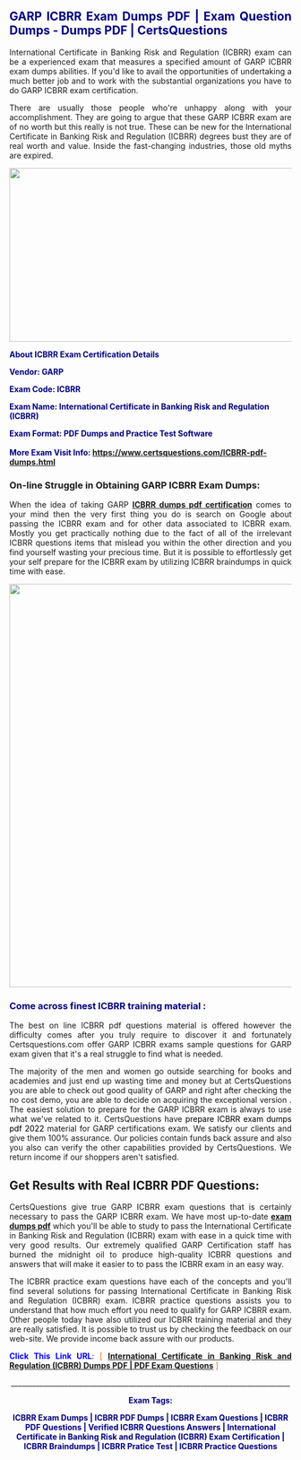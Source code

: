 <h2 style="text-align: justify;"><span style="color: #000080;">GARP ICBRR Exam Dumps PDF | Exam Question Dumps - Dumps PDF | CertsQuestions</span></h2>
<p style="text-align: justify;">International Certificate in Banking Risk and Regulation (ICBRR) exam can be a experienced exam that measures a specified amount of GARP  ICBRR exam dumps abilities. If you'd like to avail the opportunities of undertaking a much better job and to work with the substantial organizations you have to do GARP ICBRR exam certification.</p>
<p style="text-align: justify;">There are usually those people who're unhappy along with your accomplishment. They are going to argue that these GARP  ICBRR exam are of no worth but this really is not true. These can be new for the International Certificate in Banking Risk and Regulation (ICBRR) degrees bust they are of real worth and value. Inside the fast-changing industries, those old myths are expired.</p>
<p><img style="display: block; margin-left: auto; margin-right: auto;" src="https://i.imgur.com/eaP4ae9.png" width="840" height="310" /></p>
<p><span style="color: #000080;"><strong>About ICBRR Exam Certification Details</strong></span></p>
<p><span style="color: #000080;"><strong>Vendor: GARP<br /></strong></span></p>
<p><span style="color: #000080;"><strong>Exam Code: ICBRR</strong></span></p>
<p><span style="color: #000080;"><strong>Exam Name: International Certificate in Banking Risk and Regulation (ICBRR)</strong></span></p>
<p><span style="color: #000080;"><strong>Exam Format: PDF Dumps and Practice Test Software<br /><br />More Exam Visit Info: <span style="color: #ff6600;"><a href="https://www.certsquestions.com/ICBRR-pdf-dumps.html">https://www.certsquestions.com/ICBRR-pdf-dumps.html</a></span></strong></span></p>
<h3>On-line Struggle in Obtaining GARP ICBRR Exam Dumps:</h3>
<p style="text-align: justify;">When the idea of taking GARP <a href="https://www.certsquestions.com/ICBRR-pdf-dumps.html"><strong> ICBRR dumps pdf certification</strong></a> comes to your mind then the very first thing you do is search on Google about passing the ICBRR exam and for other data associated to ICBRR exam. Mostly you get practically nothing due to the fact of all of the irrelevant ICBRR questions items that mislead you within the other direction and you find yourself wasting your precious time. But it is possible to effortlessly get your self prepare for the ICBRR exam by utilizing ICBRR braindumps in quick time with ease.</p>
<p><a href="https://www.certsquestions.com/ICBRR-pdf-dumps.html"><img style="display: block; margin-left: auto; margin-right: auto;" src="https://i.imgur.com/pxhoKQ2.png" width="720" /></a></p>
<h3><span style="color: #000080;">Come across finest  ICBRR training material :</span></h3>
<p style="text-align: justify;">The best on line ICBRR pdf questions material is offered however the difficulty comes after you truly require to discover it and fortunately Certsquestions.com offer GARP ICBRR exams sample questions for GARP  exam given that it's a real struggle to find what is needed.</p>
<p style="text-align: justify;">The majority of the men and women go outside searching for books and academies and just end up wasting time and money but at CertsQuestions you are able to check out good quality of GARP  and right after checking the no cost demo, you are able to decide on acquiring the exceptional version . The easiest solution to prepare for the GARP ICBRR exam is always to use what we've related to it. CertsQuestions have <span style="color: #000000;">prepare ICBRR exam dumps pdf 2022</span> material for GARP certifications exam. We satisfy our clients and give them 100% assurance. Our policies contain funds back assure and also you also can verify the other capabilities provided by CertsQuestions. We return income if our shoppers aren't satisfied.</p>
<h2>Get Results with Real ICBRR PDF Questions:</h2>
<p style="text-align: justify;">CertsQuestions give true GARP ICBRR exam questions that is certainly necessary to pass the GARP  ICBRR exam. We have most up-to-date<strong>&nbsp;<a href="https://www.certsquestions.com/">exam dumps pdf</a></strong>&nbsp;which you'll be able to study to pass the International Certificate in Banking Risk and Regulation (ICBRR) exam with ease in a quick time with very good results. Our extremely qualified GARP Certification staff has burned the midnight oil to produce high-quality ICBRR questions and answers that will make it easier to to pass the ICBRR exam in an easy way.</p>
<p style="text-align: justify;">The ICBRR practice exam questions have each of the concepts and you'll find several solutions for passing International Certificate in Banking Risk and Regulation (ICBRR) exam. ICBRR practice questions assists you to understand that how much effort you need to qualify for GARP  ICBRR exam. Other people today have also utilized our ICBRR training material and they are really satisfied. It is possible to trust us by checking the feedback on our web-site. We provide income back assure with our products.</p>
<p style="text-align: justify;"><span style="color: #0000ff;"><strong>Click This Link URL</strong>:</span> <span style="color: #ff6600;">[ <strong><a href="https://www.certsquestions.com/garp-certification-certification.html">International Certificate in Banking Risk and Regulation (ICBRR) Dumps PDF | PDF Exam Questions</a></strong> ]</span></p>
<p style="text-align: center;">______________________________________________________________________________</p>
<p style="text-align: center;"><span style="color: #000080;"><strong>Exam Tags:</strong></span></p>
<p style="text-align: center;"><span style="color: #000080;"><strong>ICBRR Exam Dumps | ICBRR PDF Dumps | ICBRR Exam Questions | ICBRR PDF Questions | Verified ICBRR Questions Answers | International Certificate in Banking Risk and Regulation (ICBRR) Exam Certification | ICBRR Braindumps | ICBRR Pratice Test | ICBRR Practice Questions</strong></span></p>
